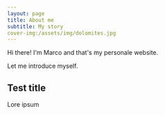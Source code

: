 ```yaml
---
layout: page
title: About me
subtitle: My story
cover-img:/assets/img/dolomites.jpg
---
```


Hi there! I'm Marco and that's my personale website.

Let me introduce myself.

## Test title
Lore ipsum
